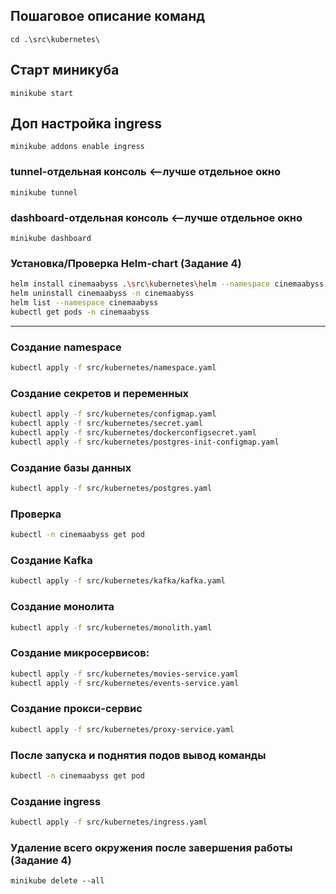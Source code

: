 ## Пошаговое описание команд
```shell
cd .\src\kubernetes\
```

## Старт миникуба
```shell
minikube start
```

## Доп настройка ingress

```shell
minikube addons enable ingress
```

### tunnel-отдельная консоль <--лучше отдельное окно
```shell
minikube tunnel
```

### dashboard-отдельная консоль <--лучше отдельное окно
```shell
minikube dashboard
```

### Установка/Проверка Helm-chart (Задание 4)
```bash
helm install cinemaabyss .\src\kubernetes\helm --namespace cinemaabyss --create-namespace
helm uninstall cinemaabyss -n cinemaabyss
helm list --namespace cinemaabyss
kubectl get pods -n cinemaabyss
```
----

### Создание namespace
```bash
kubectl apply -f src/kubernetes/namespace.yaml
```

### Создание секретов и переменных
```bash
kubectl apply -f src/kubernetes/configmap.yaml
kubectl apply -f src/kubernetes/secret.yaml
kubectl apply -f src/kubernetes/dockerconfigsecret.yaml
kubectl apply -f src/kubernetes/postgres-init-configmap.yaml
 ```

### Создание базы данных
```bash
kubectl apply -f src/kubernetes/postgres.yaml
```

### Проверка
```bash
kubectl -n cinemaabyss get pod
```
### Создание Kafka
```bash
kubectl apply -f src/kubernetes/kafka/kafka.yaml
```

### Создание монолита
```bash
kubectl apply -f src/kubernetes/monolith.yaml
 ```

### Создание микросервисов:
```bash
kubectl apply -f src/kubernetes/movies-service.yaml
kubectl apply -f src/kubernetes/events-service.yaml
```

### Создание прокси-сервис
```bash
kubectl apply -f src/kubernetes/proxy-service.yaml
```

### После запуска и поднятия подов вывод команды
```bash
kubectl -n cinemaabyss get pod
```

### Создание ingress
```bash
kubectl apply -f src/kubernetes/ingress.yaml
```

### Удаление всего окружения после завершения работы (Задание 4)
```shell
minikube delete --all
```
